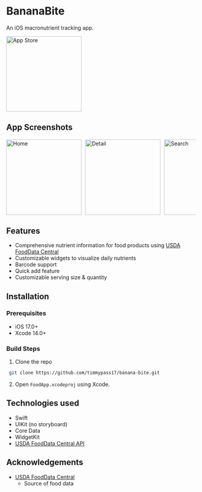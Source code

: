 # BananaBite
An iOS macronutrient tracking app.

<a href="https://apps.apple.com/us/app/bananabite/id6502222485">
  <img src="https://upload.wikimedia.org/wikipedia/commons/3/3c/Download_on_the_App_Store_Badge.svg" alt="App Store" width="200 style="padding-bottom: 20px;"/>
</a>

## App Screenshots
<div style="display: flex; overflow-x: auto; margin-top: 20px;">
    <img src="https://is1-ssl.mzstatic.com/image/thumb/PurpleSource221/v4/58/da/e2/58dae28e-05b7-37f1-b95c-5bfe0da63ac1/d4e64ef4-a8d1-4bad-9ac0-d28301e16d59_home.png/400x800bb.png" alt="Home" width="200" style="margin-right: 10px;">
    <img src="https://is1-ssl.mzstatic.com/image/thumb/PurpleSource211/v4/e9/e5/88/e9e5884f-8373-0a45-276a-d9366553206f/19f0067f-22c7-40d5-80f5-c5502cf719fb_detail.png/400x800bb.png" alt="Detail" width="200" style="margin-right: 10px;">
    <img src="https://is1-ssl.mzstatic.com/image/thumb/PurpleSource221/v4/92/b3/7c/92b37c75-5ced-74d4-cb73-c24c30d2e7d7/75ce01bb-a957-41dd-a7c2-6dd579f8fe1f_search.png/400x800bb.png" alt="Search" width="200" style="margin-right: 10px;">
    <img src="https://is1-ssl.mzstatic.com/image/thumb/PurpleSource211/v4/93/29/25/932925fc-3827-c4a9-4d13-f054073c97da/02a58636-fd7d-4410-95d9-07fbd03a007b_quick.png/400x800bb.png" alt="Add" width="200" style="margin-right: 10px;">
    <img src="https://is1-ssl.mzstatic.com/image/thumb/PurpleSource221/v4/a6/80/fa/a680faea-7b30-8639-6e52-840f00c781c8/058599ba-2348-468b-a57a-aab39f60c76a_goal.png/400x800bb.png" alt="Goals" width="200" style="margin-right: 10px;">
    <img src="https://is1-ssl.mzstatic.com/image/thumb/PurpleSource221/v4/3b/79/69/3b796929-3b61-f168-1d00-785293139b44/bb2ab220-854e-45c2-b050-db66afef9aaf_widget.png/400x800bb.png" alt="Widgets" width="200" style="margin-right: 10px;">
</div>

## Features
- Comprehensive nutrient information for food products using [USDA FoodData Central](https://fdc.nal.usda.gov/)
- Customizable widgets to visualize daily nutrients
- Barcode support
- Quick add feature
- Customizable serving size & quantity

## Installation

### Prerequisites
- iOS 17.0+
- Xcode 14.0+

### Build Steps
1. Clone the repo
  ```sh
   git clone https://github.com/timmypass17/banana-bite.git
   ```
2. Open `FoodApp.xcodeproj` using Xcode.
   
## Technologies used
- Swift
- UIKit (no storyboard)
- Core Data
- WidgetKit
- [USDA FoodData Central API](https://fdc.nal.usda.gov/api-guide.html)

## Acknowledgements
- [USDA FoodData Central](https://fdc.nal.usda.gov/)
  - Source of food data
